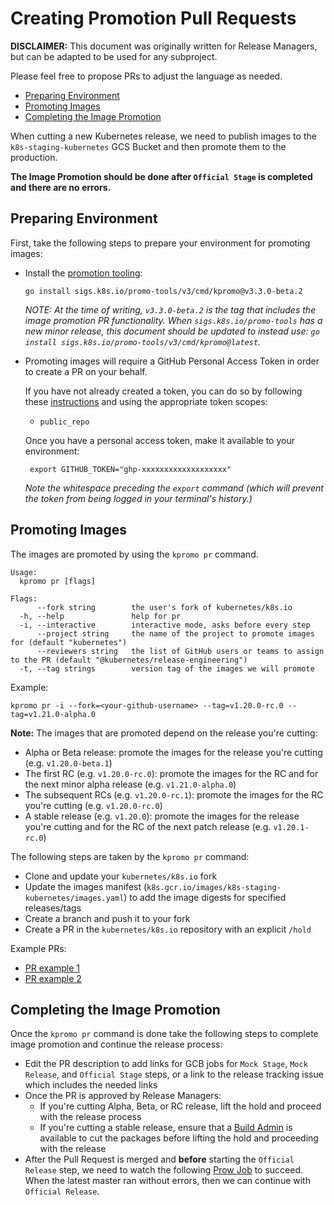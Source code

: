 # Creating Promotion Pull Requests

**DISCLAIMER:** This document was originally written for Release Managers, but can be adapted to be used for any subproject.

Please feel free to propose PRs to adjust the language as needed.

- [Preparing Environment](#preparing-environment)
- [Promoting Images](#promoting-images)
- [Completing the Image Promotion](#completing-the-image-promotion)

When cutting a new Kubernetes release, we need to publish images to the `k8s-staging-kubernetes` GCS Bucket and then promote them to the production.

**The Image Promotion should be done after `Official Stage` is completed and there are no errors.**

## Preparing Environment

First, take the following steps to prepare your environment for promoting images:

- Install the [promotion tooling](/README#installation):

  ```shell
  go install sigs.k8s.io/promo-tools/v3/cmd/kpromo@v3.3.0-beta.2
  ```

  _NOTE: At the time of writing, `v3.3.0-beta.2` is the tag that includes the
  image promotion PR functionality. When `sigs.k8s.io/promo-tools` has a new minor
  release, this document should be updated to instead use:
  `go install sigs.k8s.io/promo-tools/v3/cmd/kpromo@latest`._

- Promoting images will require a GitHub Personal Access Token in order to
  create a PR on your behalf.

  If you have not already created a token, you can do so by following these
  [instructions](https://docs.github.com/en/authentication/keeping-your-account-and-data-secure/creating-a-personal-access-token)
  and using the appropriate token scopes:
  - `public_repo`

  Once you have a personal access token, make it available to your environment:

  ```shell
   export GITHUB_TOKEN="ghp-xxxxxxxxxxxxxxxxxxx"
  ```

  _Note the whitespace preceding the `export` command (which will prevent the
  token from being logged in your terminal's history.)_

## Promoting Images

The images are promoted by using the `kpromo pr` command.

```console
Usage:
  kpromo pr [flags]

Flags:
      --fork string        the user's fork of kubernetes/k8s.io
  -h, --help               help for pr
  -i, --interactive        interactive mode, asks before every step
      --project string     the name of the project to promote images for (default "kubernetes")
      --reviewers string   the list of GitHub users or teams to assign to the PR (default "@kubernetes/release-engineering")
  -t, --tag strings        version tag of the images we will promote
```

Example:

```shell
kpromo pr -i --fork=<your-github-username> --tag=v1.20.0-rc.0 --tag=v1.21.0-alpha.0
```

**Note:** The images that are promoted depend on the release you're cutting:

- Alpha or Beta release: promote the images for the release you're cutting (e.g. `v1.20.0-beta.1`)
- The first RC (e.g. `v1.20.0-rc.0`): promote the images for the RC and for the next minor alpha release (e.g. `v1.21.0-alpha.0`)
- The subsequent RCs (e.g. `v1.20.0-rc.1`): promote the images for the RC you're cutting (e.g. `v1.20.0-rc.0`)
- A stable release (e.g. `v1.20.0`): promote the images for the release you're cutting and for the RC of the next patch release (e.g. `v1.20.1-rc.0`)

The following steps are taken by the `kpromo pr` command:

- Clone and update your `kubernetes/k8s.io` fork
- Update the images manifest (`k8s.gcr.io/images/k8s-staging-kubernetes/images.yaml`) to add the image digests for specified releases/tags
- Create a branch and push it to your fork
- Create a PR in the `kubernetes/k8s.io` repository with an explicit `/hold`

Example PRs:

- [PR example 1](https://github.com/kubernetes/k8s.io/pull/1386)
- [PR example 2](https://github.com/kubernetes/k8s.io/pull/1348)

## Completing the Image Promotion

Once the `kpromo pr` command is done take the following steps to complete image promotion and continue the release process:

- Edit the PR description to add links for GCB jobs for `Mock Stage`, `Mock Release`, and `Official Stage` steps, or a link to the release tracking issue which includes the needed links
- Once the PR is approved by Release Managers:
  - If you're cutting Alpha, Beta, or RC release, lift the hold and proceed with the release process
  - If you're cutting a stable release, ensure that a [Build Admin](https://kubernetes.io/releases/release-managers/#build-admins) is available to cut the packages before lifting the hold and proceeding with the release
- After the Pull Request is merged and **before** starting the `Official Release` step, we need to watch the following [Prow Job](https://prow.k8s.io/?job=post-k8sio-image-promo) to succeed. When the latest master ran without errors, then we can continue with `Official Release`.
